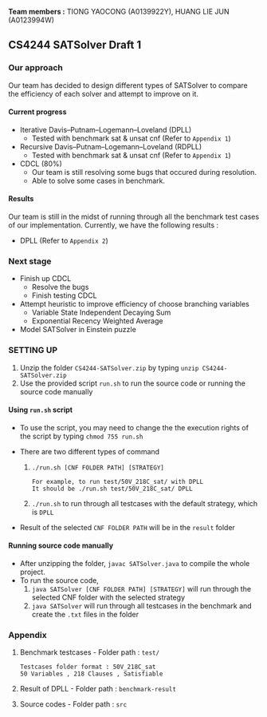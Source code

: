 **Team members :** TIONG YAOCONG (A0139922Y), HUANG LIE JUN (A0123994W)

## CS4244 SATSolver Draft 1

### Our approach 
Our team has decided to design different types of SATSolver to compare the efficiency of each solver and attempt to improve on it.

#### Current progress
- Iterative Davis–Putnam–Logemann–Loveland (DPLL)
	- Tested with benchmark sat & unsat cnf  (Refer to `Appendix 1`)
- Recursive Davis–Putnam–Logemann–Loveland (RDPLL)
	- Tested with benchmark sat & unsat cnf (Refer to `Appendix 1`)
- CDCL (80%)
	- Our team is still resolving some bugs that occured during resolution.
	- Able to solve some cases in benchmark.

#### Results
Our team is still in the midst of running through all the benchmark test cases of our implementation. Currently, we have the following results :

- DPLL (Refer to `Appendix 2`)

### Next stage
- Finish up CDCL
	- Resolve the bugs
	- Finish testing CDCL
- Attempt heuristic to improve efficiency of choose branching variables
	- Variable State Independent Decaying Sum
	- Exponential Recency Weighted Average
- Model SATSolver in Einstein puzzle


### SETTING UP
1. Unzip the folder `CS4244-SATSolver.zip` by typing `unzip CS4244-SATSolver.zip`
2. Use the provided script `run.sh` to run the source code or running  the source code manually

#### Using `run.sh` script
- To use the script, you may need to change the the execution rights of the script by typing `chmod 755 run.sh`

- There are two different types of command
	
	1. `./run.sh [CNF FOLDER PATH] [STRATEGY]`
	
		```
		For example, to run test/50V_218C_sat/ with DPLL  
		It should be ./run.sh test/50V_218C_sat/ DPLL
		```
	
	2. `./run.sh` to run through all testcases with the default strategy, which is `DPLL`
	
- Result of the selected `CNF FOLDER PATH` will be in the `result` folder

#### Running source code manually
- After unzipping the folder, `javac SATSolver.java` to compile the whole project.
- To run the source code,
	1. `java SATSolver [CNF FOLDER PATH] [STRATEGY]` will run through the selected CNF folder with the selected strategy 
	2. `java SATSolver` will run through all testcases in the benchmark and create the `.txt` files in the folder

### Appendix
1. Benchmark testcases - Folder path : `test/`

	```
	Testcases folder format : 50V_218C_sat 
	50 Variables , 218 Clauses , Satisfiable
	```  
2. Result of DPLL - Folder path : `benchmark-result`
3. Source codes - Folder path : `src`